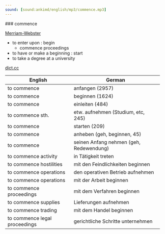 ```yaml
---
sound: [sound:ankimd/english/mp3/commence.mp3]
---
```


\### commence

[Merriam-Webster](https://www.merriam-webster.com/dictionary/commence)

- to enter upon : begin
    - commence proceedings
- to have or make a beginning : start
- to take a degree at a university

[dict.cc](https://www.dict.cc/commence)

| English        | German       |
| -------------- | ------------ |
| to commence | anfangen (2957) |
| to commence | beginnen (1624) |
| to commence | einleiten (484) |
| to commence sth. | etw. aufnehmen (Studium, etc, 245) |
| to commence | starten (209) |
| to commence | anheben (geh, beginnen, 45) |
| to commence | seinen Anfang nehmen (geh, Redewendung) |
| to commence activity | in Tätigkeit treten |
| to commence hostilities | mit den Feindlichkeiten beginnen |
| to commence operations | den operativen Betrieb aufnehmen |
| to commence operations | mit der Arbeit beginnen |
| to commence proceedings | mit dem Verfahren beginnen |
| to commence supplies | Lieferungen aufnehmen |
| to commence trading | mit dem Handel beginnen |
| to commence legal proceedings | gerichtliche Schritte unternehmen |
